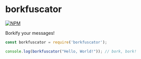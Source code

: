 # borkfuscator
[![NPM](https://nodei.co/npm/borkfuscator.png)](https://npmjs.org/package/borkfuscator)

Borkify your messages!

```javascript
const borkfuscator = require('borkfuscator');

console.log(borkfuscator("Hello, World!")); // bork, bork!
```